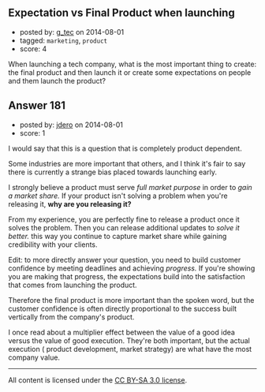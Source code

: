 ## Expectation vs Final Product when launching

- posted by: [g_tec](https://stackexchange.com/users/3486715/g-tec) on 2014-08-01
- tagged: `marketing`, `product`
- score: 4

When launching a tech company, what is the most important thing to create: the final product and then launch it or create some expectations on people and them launch the product?


## Answer 181

- posted by: [jdero](https://stackexchange.com/users/1972448/jdero) on 2014-08-01
- score: 1

I would say that this is a question that is completely product dependent.

Some industries are more important that  others, and I think it's fair to say there is currently a strange bias placed towards launching early.

I strongly believe a product must serve *full market purpose* in order to *gain a market share.* If your product isn't solving a problem when you're releasing it, **why are you releasing it?**

From my experience, you are perfectly fine to release a product once it solves the problem. Then you can release additional updates to *solve it better.* this way you continue to capture market share while gaining credibility with your clients.


Edit: to more directly answer your question, you need to build customer confidence by meeting deadlines and achieving *progress.* If you're showing you are making that progress, the expectations build into the satisfaction that comes from launching the product.


Therefore the final product is more important than the spoken word, but the customer confidence is often directly proportional to the success built vertically from the company's product.

I once read about a multiplier effect between the value of a good idea versus the value of good execution. They're both important, but the actual execution ( product development, market strategy) are what have the most company value.



---

All content is licensed under the [CC BY-SA 3.0 license](https://creativecommons.org/licenses/by-sa/3.0/).
